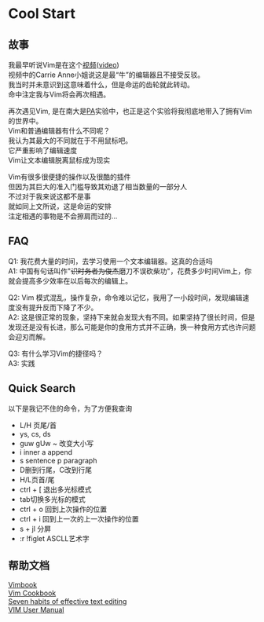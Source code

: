 # Cool Start

## 故事
我最早听说Vim是在这个[视频](https://www.bilibili.com/video/BV1EW411u7th/?spm_id_from=333.999.0.0&vd_source=8836eda798f42e634172036484104534)([video](https://www.youtube.com/watch?v=tpIctyqH29Q&list=PL8dPuuaLjXtNlUrzyH5r6jN9ulIgZBpdo))  
视频中的Carrie Anne小姐说这是最“牛”的编辑器且不接受反驳。  
我当时并未意识到这意味着什么，但是命运的齿轮就此转动。  
命中注定我与Vim将会再次相遇。  
  
再次遇见Vim, 是在南大是[PA](https://github.com/NJU-ProjectN/ics-pa)实验中，也正是这个实验将我彻底地带入了拥有Vim的世界中。  
Vim和普通编辑器有什么不同呢？  
我认为其最大的不同就在于不用鼠标吧。  
它严重影响了编辑速度  
Vim让文本编辑脱离鼠标成为现实  
  
Vim有很多很便捷的操作以及很酷的插件  
但因为其巨大的准入门槛导致其劝退了相当数量的一部分人  
不过对于我来说这都不是事  
就如同上文所说，这是命运的安排  
注定相遇的事物是不会擦肩而过的...   
## FAQ
Q1: 我花费大量的时间，去学习使用一个文本编辑器。这真的合适吗  
A1: 中国有句话叫作"~~识时务者为俊杰~~磨刀不误砍柴功"，花费多少时间Vim上，你就会提高多少效率在以后每次的编辑上。  

Q2: Vim 模式混乱，操作复杂，命令难以记忆，我用了一小段时间，发现编辑速度没有提升反而下降了不少。  
A2: 这是很正常的现象，坚持下来就会发现大有不同。如果坚持了很长时间，但是发现还是没有长进，那么可能是你的食用方式并不正确，换一种食用方式也许问题会迎刃而解。  

Q3: 有什么学习Vim的捷径吗？  
A3: 实践

## Quick Search
以下是我记不住的命令，为了方便我查询  
- L/H 页尾/首
- ys, cs, ds
- guw gUw ~ 改变大小写
- i inner a append
- s sentence p paragraph
- D删到行尾，C改到行尾
- H/L页首/尾
- ctrl + [ 退出多光标模式
- tab切换多光标的模式
- ctrl + o 回到上次操作的位置
- ctrl + i 回到上一次的上一次操作的位置
- s + jl 分屏
- :r !figlet ASCLL艺术字
## 帮助文档
[Vimbook](https://www.truth.sk/vim/vimbook-OPL.pdf)  
[Vim Cookbook](http://www.oualline.com/vim-cook.html)  
[Seven habits of effective text editing](https://www.moolenaar.net/habits.html)  
[VIM User Manual](http://www.eandem.co.uk/mrw/vim/usr_doc/index.html)
